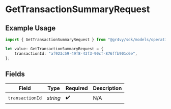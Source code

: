 # GetTransactionSummaryRequest

## Example Usage

```typescript
import { GetTransactionSummaryRequest } from "@gr4vy/sdk/models/operations";

let value: GetTransactionSummaryRequest = {
    transactionId: "af923c59-49f8-43f3-90cf-876ffb901c6e",
};
```

## Fields

| Field              | Type               | Required           | Description        |
| ------------------ | ------------------ | ------------------ | ------------------ |
| `transactionId`    | *string*           | :heavy_check_mark: | N/A                |